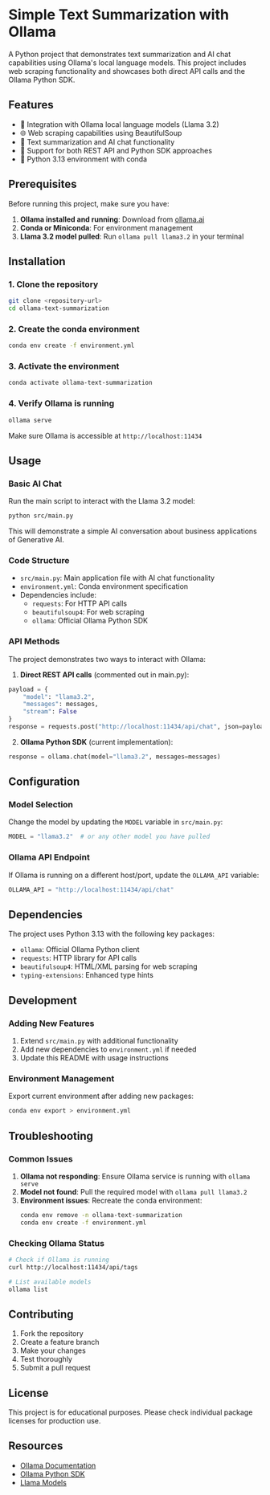 # Simple Text Summarization with Ollama

A Python project that demonstrates text summarization and AI chat capabilities using Ollama's local language models. This project includes web scraping functionality and showcases both direct API calls and the Ollama Python SDK.

## Features

- 🤖 Integration with Ollama local language models (Llama 3.2)
- 🌐 Web scraping capabilities using BeautifulSoup
- 📝 Text summarization and AI chat functionality
- 🔄 Support for both REST API and Python SDK approaches
- 🐍 Python 3.13 environment with conda

## Prerequisites

Before running this project, make sure you have:

1. **Ollama installed and running**: Download from [ollama.ai](https://ollama.ai)
2. **Conda or Miniconda**: For environment management
3. **Llama 3.2 model pulled**: Run `ollama pull llama3.2` in your terminal

## Installation

### 1. Clone the repository

```bash
git clone <repository-url>
cd ollama-text-summarization
```

### 2. Create the conda environment

```bash
conda env create -f environment.yml
```

### 3. Activate the environment

```bash
conda activate ollama-text-summarization
```

### 4. Verify Ollama is running

```bash
ollama serve
```

Make sure Ollama is accessible at `http://localhost:11434`

## Usage

### Basic AI Chat

Run the main script to interact with the Llama 3.2 model:

```bash
python src/main.py
```

This will demonstrate a simple AI conversation about business applications of Generative AI.

### Code Structure

- `src/main.py`: Main application file with AI chat functionality
- `environment.yml`: Conda environment specification
- Dependencies include:
  - `requests`: For HTTP API calls
  - `beautifulsoup4`: For web scraping
  - `ollama`: Official Ollama Python SDK

### API Methods

The project demonstrates two ways to interact with Ollama:

1. **Direct REST API calls** (commented out in main.py):

```python
payload = {
    "model": "llama3.2",
    "messages": messages,
    "stream": False
}
response = requests.post("http://localhost:11434/api/chat", json=payload)
```

2. **Ollama Python SDK** (current implementation):

```python
response = ollama.chat(model="llama3.2", messages=messages)
```

## Configuration

### Model Selection

Change the model by updating the `MODEL` variable in `src/main.py`:

```python
MODEL = "llama3.2"  # or any other model you have pulled
```

### Ollama API Endpoint

If Ollama is running on a different host/port, update the `OLLAMA_API` variable:

```python
OLLAMA_API = "http://localhost:11434/api/chat"
```

## Dependencies

The project uses Python 3.13 with the following key packages:

- `ollama`: Official Ollama Python client
- `requests`: HTTP library for API calls
- `beautifulsoup4`: HTML/XML parsing for web scraping
- `typing-extensions`: Enhanced type hints

## Development

### Adding New Features

1. Extend `src/main.py` with additional functionality
2. Add new dependencies to `environment.yml` if needed
3. Update this README with usage instructions

### Environment Management

Export current environment after adding new packages:

```bash
conda env export > environment.yml
```

## Troubleshooting

### Common Issues

1. **Ollama not responding**: Ensure Ollama service is running with `ollama serve`
2. **Model not found**: Pull the required model with `ollama pull llama3.2`
3. **Environment issues**: Recreate the conda environment:
   ```bash
   conda env remove -n ollama-text-summarization
   conda env create -f environment.yml
   ```

### Checking Ollama Status

```bash
# Check if Ollama is running
curl http://localhost:11434/api/tags

# List available models
ollama list
```

## Contributing

1. Fork the repository
2. Create a feature branch
3. Make your changes
4. Test thoroughly
5. Submit a pull request

## License

This project is for educational purposes. Please check individual package licenses for production use.

## Resources

- [Ollama Documentation](https://github.com/jmorganca/ollama)
- [Ollama Python SDK](https://github.com/ollama/ollama-python)
- [Llama Models](https://ollama.ai/library)
